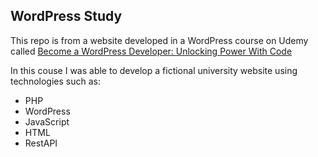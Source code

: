## WordPress Study

This repo is from a website developed in a WordPress course on Udemy called [Become a WordPress Developer: Unlocking Power With Code](https://www.udemy.com/course/become-a-wordpress-developer-php-javascript/)

In this couse I was able to develop a fictional university website using technologies such as:
- PHP
- WordPress
- JavaScript
- HTML
- RestAPI
